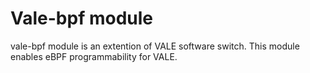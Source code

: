 # Vale-bpf module
vale-bpf module is an extention of VALE software switch.
This module enables eBPF programmability for VALE.
